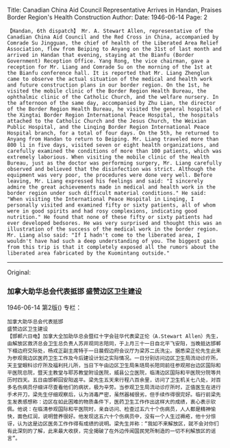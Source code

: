 Title: Canadian China Aid Council Representative Arrives in Handan, Praises Border Region's Health Construction
Author:
Date: 1946-06-14
Page: 2

    【Handan, 6th dispatch】 Mr. A. Stewart Allen, representative of the Canadian China Aid Council and the Red Cross in China, accompanied by Comrade Su Jingguan, the chief of health of the Liberated Area Relief Association, flew from Beiping to Anyang on the 31st of last month and arrived in Handan that evening, staying at the Bianfu (Border Government) Reception Office. Yang Rong, the vice chairman, gave a reception for Mr. Liang and Comrade Su on the morning of the 1st at the Bianfu conference hall. It is reported that Mr. Liang Zhenglun came to observe the actual situation of the medical and health work and future construction plans in our border region. On the 1st, he visited the mobile clinic of the Border Region Health Bureau, the ophthalmic clinic of the Catholic Church, and the welfare nursery. In the afternoon of the same day, accompanied by Zhu Lian, the director of the Border Region Health Bureau, he visited the general hospital of the Xingtai Border Region International Peace Hospital, the hospitals attached to the Catholic Church and the Jesus Church, the Weixian Public Hospital, and the Linqing Border Region International Peace Hospital branch, for a total of four days. On the 5th, he returned to Anyang from Handan to return to Beiping. Mr. Liang traveled more than 800 li in five days, visited seven or eight health organizations, and carefully examined the conditions of more than 100 patients, which was extremely laborious. When visiting the mobile clinic of the Health Bureau, just as the doctor was performing surgery, Mr. Liang carefully observed and believed that the disinfection was strict. Although the equipment was very poor, the procedures were done very well. Before leaving, Mr. Liang expressed his feelings and said: "I sincerely admire the great achievements made in medical and health work in the border region under such difficult material conditions." He said: "When visiting the International Peace Hospital in Linqing, I personally visited and examined fifty or sixty patients, all of whom were in good spirits and had rosy complexions, indicating good nutrition." He found that none of these fifty or sixty patients had ever developed bedsores. He was very surprised and thought this was an illustration of the success of the medical work in the border region. Mr. Liang also said: "If I hadn't come to the liberated area, I wouldn't have had such a deep understanding of you. The biggest gain from this trip is that it completely exposed all the rumors about the liberated area fabricated by the Kuomintang outside."



<hr /> 

Original: 


### 加拿大助华总会代表抵邯  盛赞边区卫生建设

1946-06-14
第2版()
专栏：

    加拿大助华总会代表抵邯
    盛赞边区卫生建设
    【邯郸六日电】加拿大全加助华总会暨红十字会驻华代表梁正伦（A.Stewart Allen）先生，由解放区救济总会卫生总负责人苏井观同志陪同，于上月三十一日自北平飞安阳，当晚抵达邯郸下榻边府交际处，杨戎正副主席特于一日晨假边府会议厅为梁苏二氏洗尘。据悉梁正伦先生此来为参观我边区医药卫生工作及今后建设计划之实际情况。一日分别访问边区卫生局流动诊疗所，天主堂眼科诊疗所及福利托儿所，当日下午由边区卫生局朱琏局长陪同前往参观邢台边区国际和平医院总院，暨天主教堂与耶苏教堂附设医院，威县公立医院，临清边区国际和平医院分院等共历时四天。五日由邯郸回安阳返平。梁先生五天来行程八百余里，访问了卫生机关七八处，对百多名伤病员仔细详尽查看他们的病状，极为辛劳。当参观卫生局流动诊疗所时，正值医生在进行手术开刀，梁先生仔细观察后，认为消毒严密，虽然器械很劣，但手续作得很完好。临行前梁先生发表感想称：边区在如此困难的物质条件下，医药卫生工作作出这样大的成绩，衷心表示钦佩。他说：在临清参观国际和平医院时，亲自访问、检查过五六十个伤病员，人人都是精神愉快，面色红润，说明营养很好。他发现这五六十个伤病员中，没有一个人生过褥疮，他十分惊讶，认为这是边区医务工作作得有成绩的说明。梁先生并称：“我如不来解放区，就不会对你们有此深刻的了解，此来最大收获，完全揭破了在外边传闻国民党所制造的一切不利解放区的谣言”。
